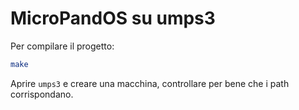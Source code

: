 # MicroPandOS su umps3

Per compilare il progetto:
```bash
make
```

Aprire `umps3` e creare una macchina, controllare per bene che i path corrispondano.
